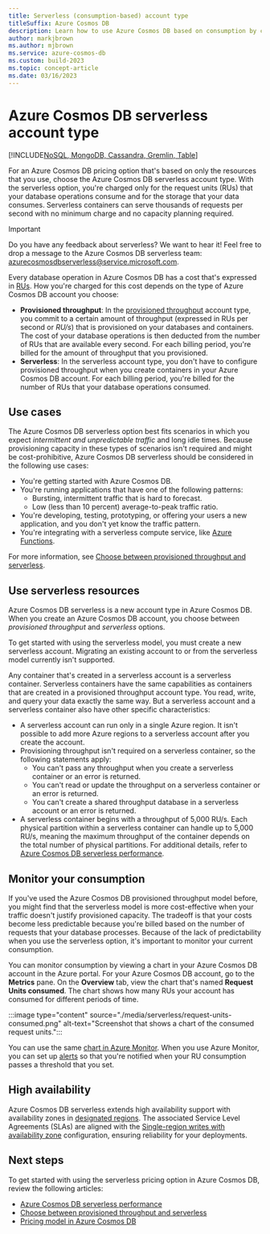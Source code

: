 ```yaml
---
title: Serverless (consumption-based) account type
titleSuffix: Azure Cosmos DB
description: Learn how to use Azure Cosmos DB based on consumption by choosing the serverless account type. Learn how the serverless model compares to the provisioned throughput model.
author: markjbrown
ms.author: mjbrown
ms.service: azure-cosmos-db
ms.custom: build-2023
ms.topic: concept-article
ms.date: 03/16/2023
---
```


# Azure Cosmos DB serverless account type

[!INCLUDE[NoSQL, MongoDB, Cassandra, Gremlin, Table](includes/appliesto-nosql-mongodb-cassandra-gremlin-table.md)]

For an Azure Cosmos DB pricing option that's based on only the resources that you use, choose the Azure Cosmos DB serverless account type. With the serverless option, you're charged only for the request units (RUs) that your database operations consume and for the storage that your data consumes. Serverless containers can serve thousands of requests per second with no minimum charge and no capacity planning required.

> [!IMPORTANT]
> Do you have any feedback about serverless? We want to hear it! Feel free to drop a message to the Azure Cosmos DB serverless team: [azurecosmosdbserverless@service.microsoft.com](mailto:azurecosmosdbserverless@service.microsoft.com).

Every database operation in Azure Cosmos DB has a cost that's expressed in [RUs](request-units.md). How you're charged for this cost depends on the type of Azure Cosmos DB account you choose:

- **Provisioned throughput**: In the [provisioned throughput](set-throughput.md) account type, you commit to a certain amount of throughput (expressed in RUs per second or *RU/s*) that is provisioned on your databases and containers. The cost of your database operations is then deducted from the number of RUs that are available every second. For each billing period, you're billed for the amount of throughput that you provisioned.
- **Serverless**: In the serverless account type, you don't have to configure provisioned throughput when you create containers in your Azure Cosmos DB account. For each billing period, you're billed for the number of RUs that your database operations consumed.

## Use cases

The Azure Cosmos DB serverless option best fits scenarios in which you expect *intermittent and unpredictable traffic* and long idle times. Because provisioning capacity in these types of scenarios isn't required and might be cost-prohibitive, Azure Cosmos DB serverless should be considered in the following use cases:

- You're getting started with Azure Cosmos DB.
- You're running applications that have one of the following patterns:
  - Bursting, intermittent traffic that is hard to forecast.
  - Low (less than 10 percent) average-to-peak traffic ratio.
- You're developing, testing, prototyping, or offering your users a new application, and you don't yet know the traffic pattern.
- You're integrating with a serverless compute service, like [Azure Functions](/azure/azure-functions/functions-overview).

For more information, see [Choose between provisioned throughput and serverless](throughput-serverless.md).

## Use serverless resources

Azure Cosmos DB serverless is a new account type in Azure Cosmos DB. When you create an Azure Cosmos DB account, you choose between *provisioned throughput* and *serverless* options.

To get started with using the serverless model, you must create a new serverless account. Migrating an existing account to or from the serverless model currently isn't supported.

Any container that's created in a serverless account is a serverless container. Serverless containers have the same capabilities as containers that are created in a provisioned throughput account type. You read, write, and query your data exactly the same way. But a serverless account and a serverless container also have other specific characteristics:

- A serverless account can run only in a single Azure region. It isn't possible to add more Azure regions to a serverless account after you create the account.
- Provisioning throughput isn't required on a serverless container, so the following statements apply:
  - You can't pass any throughput when you create a serverless container or an error is returned.
  - You can't read or update the throughput on a serverless container or an error is returned.
  - You can't create a shared throughput database in a serverless account or an error is returned.
- A serverless container begins with a throughput of 5,000 RU/s. Each physical partition within a serverless container can handle up to 5,000 RU/s, meaning the maximum throughput of the container depends on the total number of physical partitions. For additional details, refer to [Azure Cosmos DB serverless performance](serverless-performance.md).

## Monitor your consumption

If you've used the Azure Cosmos DB provisioned throughput model before, you might find that the serverless model is more cost-effective when your traffic doesn't justify provisioned capacity. The tradeoff is that your costs become less predictable because you're billed based on the number of requests that your database processes. Because of the lack of predictability when you use the serverless option, it's important to monitor your current consumption.

You can monitor consumption by viewing a chart in your Azure Cosmos DB account in the Azure portal. For your Azure Cosmos DB account, go to the **Metrics** pane. On the **Overview** tab, view the chart that's named **Request Units consumed**. The chart shows how many RUs your account has consumed for different periods of time.

:::image type="content" source="./media/serverless/request-units-consumed.png" alt-text="Screenshot that shows a chart of the consumed request units.":::

You can use the same [chart in Azure Monitor](monitor-request-unit-usage.md). When you use Azure Monitor, you can set up [alerts](/azure/azure-monitor/alerts/alerts-metric-overview) so that you're notified when your RU consumption passes a threshold that you set.

## High availability

Azure Cosmos DB serverless extends high availability support with availability zones in [designated regions](/azure/reliability/availability-zones-region-support). The associated Service Level Agreements (SLAs) are aligned with the [Single-region writes with availability zone](../../articles/cosmos-db/high-availability.md#slas) configuration, ensuring reliability for your deployments.


## Next steps

To get started with using the serverless pricing option in Azure Cosmos DB, review the following articles:

- [Azure Cosmos DB serverless performance](serverless-performance.md)
- [Choose between provisioned throughput and serverless](throughput-serverless.md)
- [Pricing model in Azure Cosmos DB](how-pricing-works.md)
